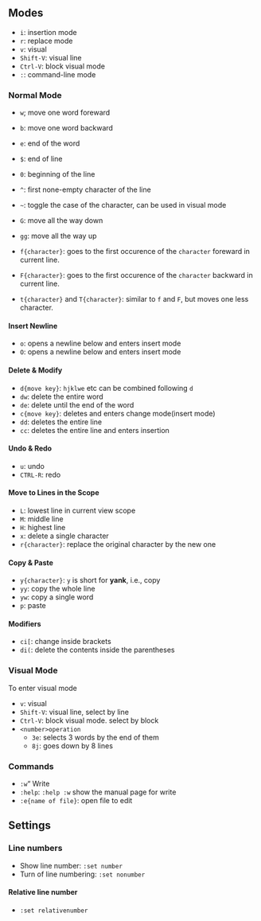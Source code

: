## Modes

- `i`: insertion mode
- `r`: replace mode
- `v`: visual
- `Shift-V`: visual line
- `Ctrl-V`: block visual mode
- `:`: command-line mode

### Normal Mode

- `w`; move one word foreward
- `b`: move one word backward
- `e`: end of the word
- `$`: end of line
- `0`: beginning of the line
- `^`: first none-empty character of the line
- `~`: toggle the case of the character, can be used in visual mode
- `G`: move all the way down
- `gg`: move all the way up
- `f{character}`: goes to the first occurence of the `character`
foreward in current line.
- `F{character}`: goes to the first occurence of the `character`
backward in current line.

- `t{character}` and `T{character}`: similar to `f` and `F`, but moves one less character.

#### Insert Newline
- `o`: opens a newline below and enters insert mode
- `O`: opens a newline below and enters insert mode

#### Delete & Modify
- `d{move key}`: `hjklwe` etc can be combined following `d`
- `dw`: delete the entire word
- `de`: delete until the end of the word
- `c{move key}`: deletes and enters change mode(insert mode)
- `dd`: deletes the entire line
- `cc`: deletes the entire line and enters insertion


#### Undo & Redo
- `u`: undo
- `CTRL-R`: redo

#### Move to Lines in the Scope
- `L`: lowest line in current view scope
- `M`: middle line
- `H`: highest line
- `x`: delete a single character
- `r{character}`: replace the original character by the new one

#### Copy & Paste
- `y{character}`: `y` is short for **yank**, i.e., copy 
- `yy`: copy the whole line
- `yw`: copy a single word
- `p`: paste

#### Modifiers
- `ci[`: change inside brackets
- `di(`: delete the contents inside the parentheses

### Visual Mode
To enter visual mode
- `v`: visual
- `Shift-V`: visual line, select by line
- `Ctrl-V`: block visual mode. select by block
- `<number>operation`
    - `3e`: selects 3 words by the end of them
    - `8j`: goes down by 8 lines

### Commands

- `:w`“ Write
- `:help`: `:help :w` show the manual page for write
- `:e{name of file}`: open file to edit

## Settings
### Line numbers
- Show line number: `:set number`
- Turn of line numbering: `:set nonumber`

#### Relative line number
- `:set relativenumber`